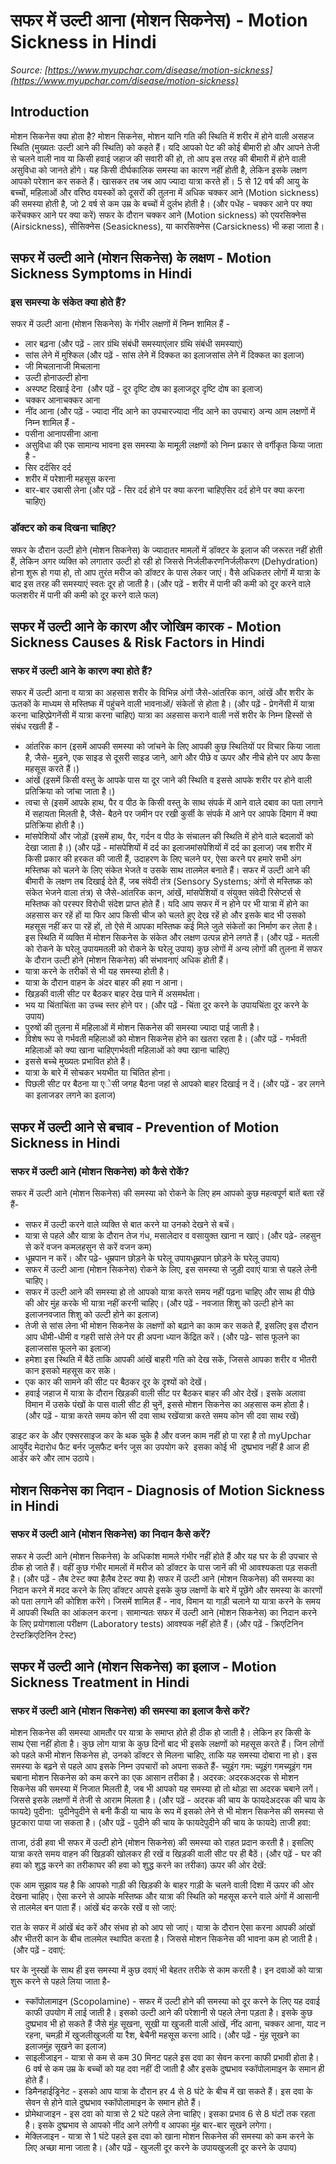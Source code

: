 # सफर में उल्टी आना (मोशन सिकनेस) - Motion Sickness in Hindi
_Source: [https://www.myupchar.com/disease/motion-sickness](https://www.myupchar.com/disease/motion-sickness)_

## Introduction
मोशन सिकनेस क्या होता है?
मोशन सिकनेस, मोशन यानि गति की स्थिति में शरीर में होने वाली असहज स्थिति (मुख्यतः उल्टी आने की स्थिति) को कहते हैं। यदि आपको पेट की कोई बीमारी हो और आपने तेजी से चलने वाली नाव या किसी हवाई जहाज की सवारी की हो, तो आप इस तरह की बीमारी में होने वाली असुविधा को जानते होंगे। यह किसी दीर्घकालिक समस्या का कारण नहीं होती है, लेकिन इसके लक्षण आपको परेशान कर सकते हैं। खासकर तब जब आप ज्यादा यात्रा करते हों।
5 से 12 वर्ष की आयु के बच्चों, महिलाओं और वरिष्ठ वयस्कों को दूसरों की तुलना में अधिक चक्कर आने (Motion sickness) की समस्या होती है, जो 2 वर्ष से कम उम्र के बच्चों में दुर्लभ होती है।
(और पधेंह - चक्कर आने पर क्या करेंचक्कर आने पर क्या करें)
सफर के दौरान चक्कर आने (Motion sickness) को एयरसिक्नेस (Airsickness), सीसिक्नेस (Seasickness), या कारसिक्नेस (Carsickness) भी कहा जाता है।

## सफर में उल्टी आने (मोशन सिकनेस) के लक्षण - Motion Sickness Symptoms in Hindi
### इस समस्या के संकेत क्या होते हैं?
सफर में उल्टी आना (मोशन सिकनेस) के गंभीर लक्षणों में निम्न शामिल हैं -
- लार बढ़ना (और पढ़ें - लार ग्रंथि संबंधी समस्याएंलार ग्रंथि संबंधी समस्याएं)
- सांस लेने में मुश्किल (और पढ़ें - सांस लेने में दिक्कत का इलाजसांस लेने में दिक्कत का इलाज)
- जी मिचलानाजी मिचलाना
- उल्टी होनाउल्टी होना
- अस्पष्ट दिखाई देना  (और पढ़ें - दूर दृष्टि दोष का इलाजदूर दृष्टि दोष का इलाज)
- चक्कर आनाचक्कर आना
- नींद आना
(और पढ़ें - ज्यादा नींद आने का उपचारज्यादा नींद आने का उपचार)
अन्य आम लक्षणों में निम्न शामिल हैं -
- पसीना आनापसीना आना
- असुविधा की एक सामान्य भावना
इस समस्या के मामूली लक्षणों को निम्न प्रकार से वर्गीकृत किया जाता है -
- सिर दर्दसिर दर्द
- शरीर में परेशानी महसूस करना
- बार-बार उबासी लेना
(और पढ़ें - सिर दर्द होने पर क्या करना चाहिएसिर दर्द होने पर क्या करना चाहिए)
### डॉक्टर को कब दिखना चाहिए?
सफर के दौरान उल्टी होने (मोशन सिकनेस) के ज्यादातर मामलों में डॉक्टर के इलाज की जरूरत नहीं होती हैं, लेकिन अगर व्यक्ति को लगातार उल्टी हो रही हो जिससे निर्जलीकरणनिर्जलीकरण (Dehydration) होना शुरू हो गया हो, तो आप तुरंत मरीज को डॉक्टर के पास लेकर जाएं। वैसे अधिकतर लोगों में यात्रा के बाद इस तरह की समस्याएं स्वतः दूर हो जाती है।
(और पढ़ें - शरीर में पानी की कमी को दूर करने वाले फलशरीर में पानी की कमी को दूर करने वाले फल)

## सफर में उल्टी आने के कारण और जोखिम कारक - Motion Sickness Causes & Risk Factors in Hindi
### सफर में उल्टी आने के कारण क्या होते हैं?
सफर में उल्टी आना व यात्रा का अहसास शरीर के विभिन्न अंगों जैसे-आंतरिक कान, आंखें और शरीर के ऊतकों के माध्यम से मस्तिष्क में पहुंचने वाली भावनाओं/ संकेतों से होता है। (और पढ़ें - प्रेगनेंसी में यात्रा करना चाहिएप्रेगनेंसी में यात्रा करना चाहिए)
यात्रा का अहसास कराने वाली नसें शरीर के निम्न हिेस्सों से संबंध रखती हैं -
- आंतरिक कान (इसमें आपकी समस्या को जांचने के लिए आपकी कुछ स्थितियों पर विचार किया जाता है, जैसे- मुड़ने, एक साइड से दूसरी साइड जाने, आगे और पीछे व ऊपर और नीचे होने पर आप कैसा महसूस करते हैं।)
- आंखें (इसमें किसी वस्तु के आपके पास या दूर जाने की स्थिति व इससे आपके शरीर पर होने वाली प्रतिक्रिया को जांचा जाता है।)
- त्वचा से (इसमें आपके हाथ, पैर व पीठ के किसी वस्तु के साथ संपर्क में आने वाले दबाव का पता लगाने में सहायता मिलती है, जैसे- बैठने पर जमीन पर रखी कुर्सी के संपर्क में आने पर आपके दिमाग में क्या प्रतिक्रिया होती है।)
- मांसपेशियों और जोड़ों (इसमें हाथ, पैर, गर्दन व पीठ के संचालन की स्थिति में होने वाले बदलावों को देखा जाता है।)
(और पढ़ें - मांसपेशियों में दर्द का इलाजमांसपेशियों में दर्द का इलाज)
जब शरीर में किसी प्रकार की हरकत की जाती हैं, उदाहरण के लिए चलने पर, ऐसा करने पर हमारे सभी अंग मस्तिष्क को चलने के लिए संकेत भेजते व उसके साथ तालमेल बनाते हैं।
सफर में उल्टी आने की बीमारी के लक्षण तब दिखाई देते हैं, जब संवेदी तंत्र (Sensory Systems; अंगों से मस्तिष्क को संकेत भेजने वाला तंत्र) से जैसे-आंतरिक कान, आंखें, मांसपेशियों व संयुक्त संवेदी रिसेप्टर्स से मस्तिष्क को परस्पर विरोधी संदेश प्राप्त होते हैं। यदि आप सफर में न होने पर भी यात्रा में होने का अहसास कर रहें हों या फिर आप किसी चीज को चलते हुए देख रहें हो और इसके बाद भी उसको महसूस नहीं कर पा रहें हों, तो ऐसे में आपका मस्तिष्क कई मिले जुले संकेतों का निर्माण कर लेता है। इस स्थिति में व्यक्ति में मोशन सिकनेस के संकेत और लक्षण उत्पन्न होने लगते हैं।
(और पढ़ें - मतली को रोकने के घरेलू उपायमतली को रोकने के घरेलू उपाय)
कुछ लोगों में अन्य लोगों की तुलना में सफर के दौरान उल्टी होने (मोशन सिकनेस) की संभावनाएं अधिक होती हैं।
- यात्रा करने के तरीकों से भी यह समस्या होती है।
- यात्रा के दौरान वाहन के अंदर बाहर की हवा न आना।
- खिड़की वाली सीट पर बैठकर बाहर देख पाने में असमर्थता।
- भय या चिंताचिंता का उच्च स्तर होने पर। (और पढ़ें - चिंता दूर करने के उपायचिंता दूर करने के उपाय)
- पुरुषों की तुलना में महिलाओं में मोशन सिकनेस की समस्या ज्यादा पाई जाती है।
- विशेष रूप से गर्भवती महिलाओं को मोशन सिकनेस होने का खतरा रहता है। (और पढ़ें - गर्भवती महिलाओं को क्या खाना चाहिएगर्भवती महिलाओं को क्या खाना चाहिए)
- इससे बच्चे मुख्यतः प्रभावित होते हैं।
- यात्रा के बारे में सोचकर भयभीत या चिंतित होना।
- पिछली सीट पर बैठना या एेसी जगह बैठना जहां से आपको बाहर दिखाई न दें।
(और पढ़ें - डर लगने का इलाजडर लगने का इलाज)

## सफर में उल्टी आने से बचाव - Prevention of Motion Sickness in Hindi
### सफर में उल्टी आने (मोशन सिकनेस) को कैसे रोकें?
सफर में उल्टी आने (मोशन सिकनेस) की समस्या को रोकने के लिए हम आपको कुछ महत्वपूर्ण बातें बता रहें हैं-
- सफर में उल्टी करने वाले व्यक्ति से बात करने या उनको देखने से बचें।
- यात्रा से पहले और यात्रा के दौरान तेज गंध, मसालेदार व वसायुक्त खाना न खाएं। (और पढ़े- लहसुन से करें वजन कमलहसुन से करें वजन कम)
- धूम्रपान न करें। और पढ़े- धूम्रपान छोड़ने के घरेलू उपायधूम्रपान छोड़ने के घरेलू उपाय)
- सफर में उल्टी आना (मोशन सिकनेस) रोकने के लिए, इस समस्या से जुड़ी दवाएं यात्रा से पहले लेनी चाहिए।
- सफर में उल्टी आने की समस्या हो तो आपको यात्रा करते समय नहीं पढ़ना चाहिए और साथ ही पीछे की ओर मुंह करके भी यात्रा नहीं करनी चाहिए। (और पढ़ें - नवजात शिशु को उल्टी होने का इलाजनवजात शिशु को उल्टी होने का इलाज)
- तेजी से सांस लेना भी मोशन सिकनेस के लक्षणों को बढ़ाने का काम कर सकते हैं, इसलिए इस दौरान आप धीमी-धीमी व गहरी सांसे लेने पर ही अपना ध्यान केंद्रित करें। (और पढ़े- सांस फूलने का इलाजसांस फूलने का इलाज)
- हमेशा इस स्थिति में बैठें ताकि आपकी आंखें बाहरी गति को देख सकें, जिससे आपका शरीर व भीतरी कान इसको महसूस कर सके।
- एक कार की सामने की सीट पर बैठकर दूर के दृश्यों को देखें।
- हवाई जहाज में यात्रा के दौरान खिड़की वाली सीट पर बैठकर बाहर की ओर देखें। इसके अलावा विमान में उसके पंखों के पास वाली सीट ही चुनें, इससे मोशन सिकनेस का अहसास कम होता है।
(और पढ़ें - यात्रा करते समय कोन सी दवा साथ रखेंयात्रा करते समय कोन सी दवा साथ रखें)

डाइट कर के और एक्सरसाइज कर के थक चुके है और वजन काम नहीं हो पा रहा है तो myUpchar आयुर्वेद मेदारोध फैट बर्नर जूसफैट बर्नर जूस का उपयोग करे  इसका कोई भी  दुष्प्रभाव नहीं है आज ही आर्डर करे और लाभ उठाये।

## मोशन सिकनेस का निदान - Diagnosis of Motion Sickness in Hindi
### सफर में उल्टी आने (मोशन सिकनेस) का निदान कैसे करें?
सफर मे उल्टी आने (मोशन सिकनेस) के अधिकांश मामले गंभीर नहीं होते हैं और यह घर के ही उपचार से ठीक हो जाते हैं। वहीं कुछ गंभीर मामलों में मरीज को डॉक्टर के पास जानें की भी आवश्यकता पड़ सकती है।
(और पढ़ें - लैब टेस्ट क्या हैलैब टेस्ट क्या है)
सफर में उल्टी आने (मोशन सिकनेस) की समस्या का निदान करने में मदद करने के लिए डॉक्टर आपसे इसके कुछ लक्षणों के बारे में पूछेंगे और समस्या के कारणों को पता लगाने की कोशिश करेंगे। जिसमें शामिल हैं - नाव, विमान या गाड़ी चलाने या यात्रा करने के समय में आपकी स्थिति का आंकलन करना। सामान्यतः सफर में उल्टी आने (मोशन सिकनेस) का निदान करने के लिए प्रयोगशाला परीक्षण (Laboratory tests) आवश्यक नहीं होते हैं।
(और पढ़ें - क्रिएटिनिन टेस्टक्रिएटिनिन टेस्ट)

## सफर में उल्टी आने (मोशन सिकनेस) का इलाज - Motion Sickness Treatment in Hindi
### सफर में उल्टी आने (मोशन सिकनेस) की समस्या का इलाज कैसे करें?
मोशन सिकनेस की समस्या आमतौर पर यात्रा के समाप्त होते ही ठीक हो जाती है। लेकिन हर किसी के साथ ऐसा नहीं होता है। कुछ लोग यात्रा के कुछ दिनों बाद भी इसके लक्षणों को महसूस करते हैं। जिन लोगों को पहले कभी मोशन सिकनेस हो, उनको डॉक्टर से मिलना चाहिए, ताकि यह समस्या दोबारा ना हो। इस समस्या के बढ़ने से पहले आप इसके निम्न उपचारों को अपना सकते हैं-
च्युइंग गम:
च्यूइंग गमच्यूइंग गम चबाना मोशन सिकनेस को कम करने का एक आसान तरीका है।
अदरक:
अदरकअदरक से मोशन सिकनेस की समस्या में निजात मिलती है, जब भी आपको यह समस्या हो तो थोड़ा सा अदरक चबाने लगें। जिससे इसके लक्षणों में तेजी से आराम मिलता है। (और पढ़ें - अदरक की चाय के फायदेअदरक की चाय के फायदे)
पुदीना: 
पुदीनेपुदीने से बनी कैंडी या चाय के रूप में इसको लेने से भी मोशन सिकनेस की समस्या से छुटकारा पाया जा सकता है। (और पढ़ें - पुदीने की चाय के फायदेपुदीने की चाय के फायदे)
ताजी हवा:
ताजा, ठंडी हवा भी सफर में उल्टी होने (मोशन सिकनेस) की समस्या को राहत प्रदान करती है। इसलिए यात्रा करते समय वाहन की खिड़की खोलकर ही रखें व खिड़की वाली सीट पर ही बैठें। (और पढ़ें - घर की हवा को शुद्ध करने का तरीकाघर की हवा को शुद्ध करने का तरीका)
ऊपर की ओर देखें:  
एक आम सुझाव यह है कि आपको गाड़ी की खिड़की के बाहर गाड़ी के चलने वाली दिशा में ऊपर की ओर देखना चाहिए। ऐसा करने से आपके मस्तिष्क और यात्रा की स्थिति को महसूस करने वाले अंगों में आसानी से तालमेल बन पाता हैं।
आंखें बंद करके रखें व सो जाएं:
रात के सफर में आंखें बंद करें और संभव हो को आप सो जाएं। यात्रा के दौरान ऐसा करना आपकी आंखों और भीतरी कान के बीच तालमेल स्थापित करता है। जिससे मोशन सिकनेस की भावना कम हो जाती है। (और पढ़ें -
दवाएं:
घर के नुस्खों के साथ ही इस समस्या में कुछ दवाएं भी बेहतर तरीके से काम करती है। इन दवाओं को यात्रा शुरू करने से पहले लिया जाता है-
- स्कॉपोलामाइन (Scopolamine) - सफर में उल्टी होने की समस्या को दूर करने के लिए यह दवाई काफी उपयोग में लाई जाती है। इसको उल्टी आने की परेशानी से पहले लेना पड़ता है। इसके कुछ दुष्प्रभाव भी हो सकते हैं जैसे मुंह सूखना, सूखी या खुजली वाली आंखें, नींद आना, चक्कर आना, याद न रहना, चमड़ी में खुजलीखुजली या रैश, बेचैनी महसूस करना आदि। (और पढ़ें - मुंह सूखने का इलाजमुंह सूखने का इलाज)
- साइलीजाइन - यात्रा से कम से कम 30 मिनट पहले इस दवा का सेवन करना काफी प्रभावी होता है। 6 वर्ष से कम उम्र के बच्चों को यह दवा नहीं दी जाती है और इसके दुष्प्रभाव स्कॉपोलामाइन के समान ही होते हैं।
- डिमैनहाईड्रिनेट - इसको आप यात्रा के दौरान हर 4 से 8 घंटे के बीच में खा सकते हैं। इस दवा के सेवन से होने वाले दुष्प्रभाव स्कॉपोलामाइन के समान होते हैं।
- प्रोमेथाजाइन - इस दवा को यात्रा से 2 घंटे पहले लेना चाहिए। इसका प्रभाव 6 से 8 घंटों तक रहता है। इसके दुष्प्रभाव से आपको नींद आने लगेगी व आपका मुंह बार-बार सूखने लगेगा।
- मेक्लिजाइन - यात्रा से 1 घंटे पहले इस दवा को खाना मोशन सिकनेस की समस्या को कम करने के लिए अच्छा माना जाता है।
(और पढ़ें - खुजली दूर करने के उपायखुजली दूर करने के उपाय)

